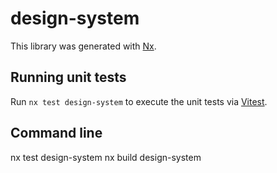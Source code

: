 # design-system

This library was generated with [Nx](https://nx.dev).

## Running unit tests

Run `nx test design-system` to execute the unit tests via [Vitest](https://vitest.dev/).

## Command line
nx test design-system
nx build design-system
